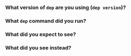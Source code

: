 <!--

Thanks for filing an issue! If this is a question or feature request, just delete
everything here and write out the request, providing as much context as you can.

-->

### What version of `dep` are you using (`dep version`)?
<!--
  If you installed `dep` via `go get`, report the version instead with
  `cd $GOPATH/src/github.com/golang/dep && git describe --tags`
-->

### What `dep` command did you run?

<!--

Paste the output of the commands you ran in here, making sure to pass -v for maximum context.

-->

### What did you expect to see?

### What did you see instead?
